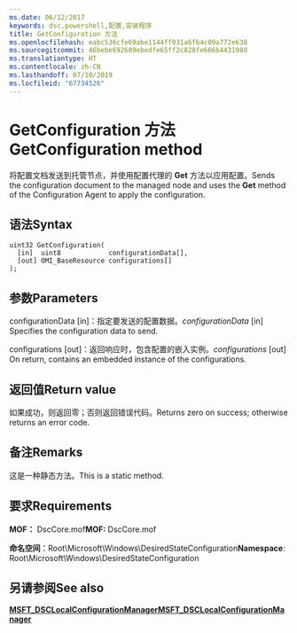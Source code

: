 ```yaml
---
ms.date: 06/12/2017
keywords: dsc,powershell,配置,安装程序
title: GetConfiguration 方法
ms.openlocfilehash: eabc536cfe69abe1144ff031a6f64c09a772e638
ms.sourcegitcommit: 46bebe692689ebedfe65ff2c828fe666b443198d
ms.translationtype: HT
ms.contentlocale: zh-CN
ms.lasthandoff: 07/10/2019
ms.locfileid: "67734526"
---
```

# <a name="getconfiguration-method"></a><span data-ttu-id="3d230-103">GetConfiguration 方法</span><span class="sxs-lookup"><span data-stu-id="3d230-103">GetConfiguration method</span></span>

<span data-ttu-id="3d230-104">将配置文档发送到托管节点，并使用配置代理的 **Get** 方法以应用配置。</span><span class="sxs-lookup"><span data-stu-id="3d230-104">Sends the configuration document to the managed node and uses the **Get** method of the Configuration Agent to apply the configuration.</span></span>

## <a name="syntax"></a><span data-ttu-id="3d230-105">语法</span><span class="sxs-lookup"><span data-stu-id="3d230-105">Syntax</span></span>

```mof
uint32 GetConfiguration(
  [in]  uint8            configurationData[],
  [out] OMI_BaseResource configurations[]
);
```

## <a name="parameters"></a><span data-ttu-id="3d230-106">参数</span><span class="sxs-lookup"><span data-stu-id="3d230-106">Parameters</span></span>

<span data-ttu-id="3d230-107">configurationData  \[in\]：指定要发送的配置数据。</span><span class="sxs-lookup"><span data-stu-id="3d230-107">*configurationData* \[in\] Specifies the configuration data to send.</span></span>

<span data-ttu-id="3d230-108">configurations  \[out\]：返回响应时，包含配置的嵌入实例。</span><span class="sxs-lookup"><span data-stu-id="3d230-108">*configurations* \[out\] On return, contains an embedded instance of the configurations.</span></span>

## <a name="return-value"></a><span data-ttu-id="3d230-109">返回值</span><span class="sxs-lookup"><span data-stu-id="3d230-109">Return value</span></span>

<span data-ttu-id="3d230-110">如果成功，则返回零；否则返回错误代码。</span><span class="sxs-lookup"><span data-stu-id="3d230-110">Returns zero on success; otherwise returns an error code.</span></span>

## <a name="remarks"></a><span data-ttu-id="3d230-111">备注</span><span class="sxs-lookup"><span data-stu-id="3d230-111">Remarks</span></span>

<span data-ttu-id="3d230-112">这是一种静态方法。</span><span class="sxs-lookup"><span data-stu-id="3d230-112">This is a static method.</span></span>

## <a name="requirements"></a><span data-ttu-id="3d230-113">要求</span><span class="sxs-lookup"><span data-stu-id="3d230-113">Requirements</span></span>

<span data-ttu-id="3d230-114">**MOF：** DscCore.mof</span><span class="sxs-lookup"><span data-stu-id="3d230-114">**MOF:** DscCore.mof</span></span>

<span data-ttu-id="3d230-115">**命名空间**：Root\Microsoft\Windows\DesiredStateConfiguration</span><span class="sxs-lookup"><span data-stu-id="3d230-115">**Namespace**: Root\Microsoft\Windows\DesiredStateConfiguration</span></span>

## <a name="see-also"></a><span data-ttu-id="3d230-116">另请参阅</span><span class="sxs-lookup"><span data-stu-id="3d230-116">See also</span></span>

[<span data-ttu-id="3d230-117">**MSFT_DSCLocalConfigurationManager**</span><span class="sxs-lookup"><span data-stu-id="3d230-117">**MSFT_DSCLocalConfigurationManager**</span></span>](msft-dsclocalconfigurationmanager.md)
